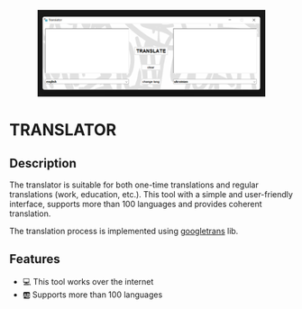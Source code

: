 <p align="center">
  <img src="translator.jpg" width="80%"/>
  <br>
</p>

# TRANSLATOR

## Description

The translator is suitable for both one-time translations and regular translations (work, education, etc.). This tool with a simple and user-friendly interface, supports more than 100 languages and provides coherent translation.

The translation process is implemented using [googletrans](https://pypi.org/project/googletrans/) lib.

## Features
- 💻 This tool works over the internet
- 🆎 Supports more than 100 languages
